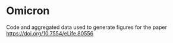# Omicron

Code and aggregated data used to generate figures for the paper https://doi.org/10.7554/eLife.80556
